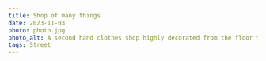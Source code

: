 ```yaml
---
title: Shop of many things
date: 2023-11-03
photo: photo.jpg
photo_alt: A second hand clothes shop highly decorated from the floor to the ceiling
tags: Street
---
```


